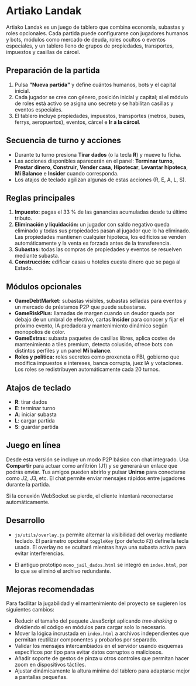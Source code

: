 # Artiako Landak

Artiako Landak es un juego de tablero que combina economía, subastas y roles opcionales. Cada partida puede configurarse con jugadores humanos y bots, módulos como mercado de deuda, roles ocultos o eventos especiales, y un tablero lleno de grupos de propiedades, transportes, impuestos y casillas de cárcel.

## Preparación de la partida
1. Pulsa **"Nueva partida"** y define cuántos humanos, bots y el capital inicial.
2. Cada jugador se crea con género, posición inicial y capital; si el módulo de roles está activo se asigna uno secreto y se habilitan casillas y eventos especiales.
3. El tablero incluye propiedades, impuestos, transportes (metros, buses, ferrys, aeropuertos), eventos, cárcel e **Ir a la cárcel**.

## Secuencia de turno y acciones
- Durante tu turno presiona **Tirar dados** (o la tecla **R**) y mueve tu ficha.
- Las acciones disponibles aparecerán en el panel: **Terminar turno**, **Prestar dinero**, **Construir**, **Vender casa**, **Hipotecar**, **Levantar hipoteca**, **Mi Balance** e **Insider** cuando corresponda.
- Los atajos de teclado agilizan algunas de estas acciones (R, E, A, L, S).

## Reglas principales
1. **Impuesto:** pagas el 33 % de las ganancias acumuladas desde tu último tributo.
2. **Eliminación y liquidación:** un jugador con saldo negativo queda eliminado y todas sus propiedades pasan al jugador que lo ha eliminado. Las propiedades mantienen cualquier hipoteca, los edificios se venden automáticamente y la venta es forzada antes de la transferencia.
3. **Subastas:** todas las compras de propiedades y eventos se resuelven mediante subasta.
4. **Construcción:** edificar casas u hoteles cuesta dinero que se paga al Estado.

## Módulos opcionales
- **GameDebtMarket:** subastas visibles, subastas selladas para eventos y un mercado de préstamos P2P que puede subastarse.
- **GameRiskPlus:** llamadas de margen cuando un deudor queda por debajo de un umbral de efectivo, cartas **Insider** para conocer y fijar el próximo evento, IA predadora y mantenimiento dinámico según monopolios de color.
- **GameExtras:** subasta paquetes de casillas libres, aplica costes de mantenimiento a tiles premium, detecta colusión, ofrece bots con distintos perfiles y un panel **Mi balance**.
- **Roles y política:** roles secretos como proxeneta o FBI, gobierno que modifica impuestos e intereses, banca corrupta, juez IA y votaciones. Los roles se redistribuyen automáticamente cada 20 turnos.

## Atajos de teclado
- **R**: tirar dados
- **E**: terminar turno
- **A**: iniciar subasta
- **L**: cargar partida
- **S**: guardar partida

## Juego en línea
Desde esta versión se incluye un modo P2P básico con chat integrado. Usa **Compartir** para actuar como anfitrión (J1) y se generará un enlace que podrás enviar. Tus amigos pueden abrirlo y pulsar **Unirse** para conectarse como J2, J3, etc. El chat permite enviar mensajes rápidos entre jugadores durante la partida.

Si la conexión WebSocket se pierde, el cliente intentará reconectarse automáticamente.

## Desarrollo
- `js/utils/overlay.js` permite alternar la visibilidad del overlay mediante teclado.
  El parámetro opcional `toggleKey` (por defecto `F2`) define la tecla usada. El overlay
  no se ocultará mientras haya una subasta activa para evitar interferencias.

- El antiguo prototipo `mono_jail_dados.html` se integró en `index.html`, por lo que se eliminó el archivo redundante.

## Mejoras recomendadas

Para facilitar la jugabilidad y el mantenimiento del proyecto se sugieren los siguientes cambios:

- Reducir el tamaño del paquete JavaScript aplicando *tree‑shaking* o dividiendo el código en módulos para cargar solo lo necesario.
- Mover la lógica incrustada en `index.html` a archivos independientes que permitan reutilizar componentes y probarlos por separado.
- Validar los mensajes intercambiados en el servidor usando esquemas específicos por tipo para evitar datos corruptos o maliciosos.
- Añadir soporte de gestos de pinza u otros controles que permitan hacer zoom en dispositivos táctiles.
- Ajustar dinámicamente la altura mínima del tablero para adaptarse mejor a pantallas pequeñas.
